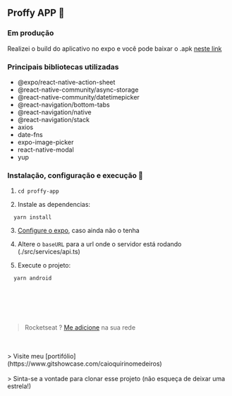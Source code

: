 ## Proffy APP :iphone:

### Em produção

Realizei o build do aplicativo no expo e você pode baixar o .apk [neste link](https://exp-shell-app-assets.s3.us-west-1.amazonaws.com/android/%40caioquirino/proffy-app-75ad43469b0b48d8b7fa1f2254dcc6d3-signed.apk)

### Principais bibliotecas utilizadas

- @expo/react-native-action-sheet
- @react-native-community/async-storage
- @react-native-community/datetimepicker
- @react-navigation/bottom-tabs
- @react-navigation/native
- @react-navigation/stack
- axios
- date-fns
- expo-image-picker
- react-native-modal
- yup

### Instalação, configuração e execução :wrench:

1. ```shell
   cd proffy-app
   ```

2. Instale as dependencias:

```shell
  yarn install
```

3. [Configure o expo](https://docs.expo.io/get-started/installation/), caso ainda não o tenha

4. Altere o `baseURL` para a url onde o servidor está rodando (./src/services/api.ts)

5. Execute o projeto:

```shell
  yarn android
```

<br></br>
<br></br>

> Rocketseat ? [Me adicione](https://app.rocketseat.com.br/me/caio-medeiros-1562947679) na sua rede
<br />
<br />
> Visite meu [portifólio](https://www.gitshowcase.com/caioquirinomedeiros)
<br />
<br />
> Sinta-se a vontade para clonar esse projeto (não esqueça de deixar uma estrela!)
